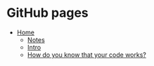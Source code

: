 # GitHub pages

- [Home](./index.md)
    - [Notes](./notes.md)
    - [Intro](./intro.md)
    - [How do you know that your code works?](./how-do-you-know-your-code-works.md)
